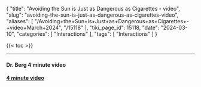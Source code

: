 {
    "title": "Avoiding the Sun is Just as Dangerous as Cigarettes - video",
    "slug": "avoiding-the-sun-is-just-as-dangerous-as-cigarettes-video",
    "aliases": [
        "/Avoiding+the+Sun+is+Just+as+Dangerous+as+Cigarettes+-+video+March+2024",
        "/15118"
    ],
    "tiki_page_id": 15118,
    "date": "2024-03-10",
    "categories": [
        "Interactions"
    ],
    "tags": [
        "Interactions"
    ]
}


{{< toc >}}

---

#### Dr. Berg 4 minute video

 **[4 minute video](https://www.youtube.com/watch?v=rDeLISqGgfs&ab_channel=Dr.EricBergDC)**